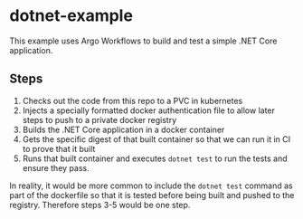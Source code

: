 # dotnet-example

This example uses Argo Workflows to build and test a simple .NET Core application.

## Steps
1. Checks out the code from this repo to a PVC in kubernetes
2. Injects a specially formatted docker authentication file to allow later steps to push to a private docker registry
3. Builds the .NET Core application in a docker container
4. Gets the specific digest of that built container so that we can run it in CI to prove that it built
5. Runs that built container and executes `dotnet test` to run the tests and ensure they pass.

In reality, it would be more common to include the `dotnet test` command as part of the dockerfile so that it is tested before being built and pushed to the registry. Therefore steps 3-5 would be one step.
